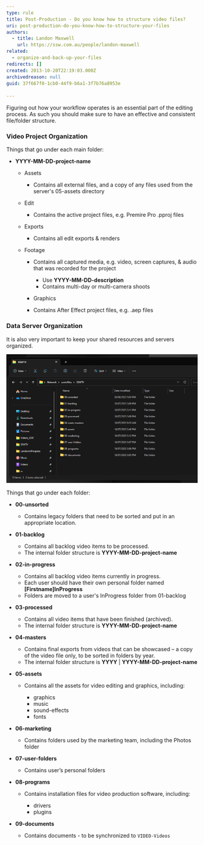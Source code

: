 ```yaml
---
type: rule
title: Post-Production - Do you know how to structure video files?
uri: post-production-do-you-know-how-to-structure-your-files
authors:
  - title: Landon Maxwell
    url: https://ssw.com.au/people/landon-maxwell
related:
  - organize-and-back-up-your-files
redirects: []
created: 2013-10-20T22:19:03.000Z
archivedreason: null
guid: 37f667f0-1cb0-44f9-b6a1-3f7b76a8953e

---
```


Figuring out how your workflow operates is an essential part of the editing process. As such you should make sure to have an effective and consistent file/folder structure.

<!--endintro-->

### Video Project Organization

Things that go under each main folder:

* **YYYY-MM-DD-project-name**

  * Assets

    * Contains all external files, and a copy of any files used from the server's 05-assets directory
  * Edit

    * Contains the active project files, e.g. Premire Pro .pproj files
  * Exports

    * Contains all edit exports & renders
  * Footage

    * Contains all captured media, e.g. video, screen captures, & audio that was recorded for the project

      * Use **YYYY-MM-DD-description**
      * Contains multi-day or multi-camera shoots
    * Graphics
    * Contains After Effect project files, e.g. .aep files

### Data Server Organization

It is also very important to keep your shared resources and servers organized.

![Figure: An efficient way for a team to structure their server and common files/folders](folders-structure.png)

Things that go under each folder:

* **00-unsorted**

  * Contains legacy folders that need to be sorted and put in an appropriate location.
* **01-backlog**

  * Contains all backlog video items to be processed.
  * The internal folder structure is **YYYY-MM-DD-project-name**
* **02-in-progress**

  * Contains all backlog video items currently in progress.
  * Each user should have their own personal folder named **\[Firstname]InProgress**
  * Folders are moved to a user's InProgress folder from 01-backlog
* **03-processed**

  * Contains all video items that have been finished (archived).
  * The internal folder structure is **YYYY-MM-DD-project-name**
* **04-masters**

  * Contains final exports from videos that can be showcased – a copy of the video file only, to be sorted in folders by year.
  * The internal folder structure is **YYYY** | **YYYY-MM-DD-project-name**
* **05-assets**

  * Contains all the assets for video editing and graphics, including:

    * graphics
    * music
    * sound-effects
    * fonts
* **06-marketing**

  * Contains folders used by the marketing team, including the Photos folder
* **07-user-folders**

  * Contains user’s personal folders
* **08-programs**

  * Contains installation files for video production software, including:

    * drivers
    * plugins
* **09-documents**

  * Contains documents - to be synchronized to `VIDEO-Videos`
